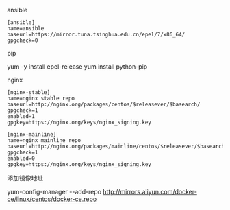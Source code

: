 <!--
 * @Author: wjn
 * @Date: 2020-08-29 00:38:59
 * @LastEditors: wjn
 * @LastEditTime: 2020-08-29 20:51:36
-->
ansible
```
[ansible]
name=ansible
baseurl=https://mirror.tuna.tsinghua.edu.cn/epel/7/x86_64/
gpgcheck=0
```

pip

yum -y install epel-release
yum install python-pip

nginx 

```
[nginx-stable]
name=nginx stable repo
baseurl=http://nginx.org/packages/centos/$releasever/$basearch/
gpgcheck=1
enabled=1
gpgkey=https://nginx.org/keys/nginx_signing.key

[nginx-mainline]
name=nginx mainline repo
baseurl=http://nginx.org/packages/mainline/centos/$releasever/$basearch/
gpgcheck=1
enabled=0
gpgkey=https://nginx.org/keys/nginx_signing.key
```



添加镜像地址

yum-config-manager --add-repo http://mirrors.aliyun.com/docker-ce/linux/centos/docker-ce.repo